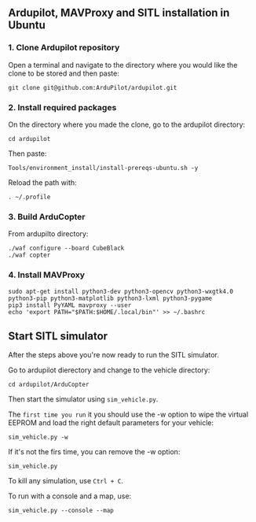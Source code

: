 ## Ardupilot, MAVProxy and SITL installation in Ubuntu

### 1. Clone Ardupilot repository

Open a terminal and navigate to the directory where you would like the clone to be stored and then paste:

```
git clone git@github.com:ArduPilot/ardupilot.git
```

### 2. Install required packages

On the directory where you made the clone, go to the ardupilot directory:

```
cd ardupilot
```

Then paste:

```
Tools/environment_install/install-prereqs-ubuntu.sh -y
```

Reload the path with:
```
. ~/.profile
```

### 3. Build ArduCopter
From ardupilto directory:

```
./waf configure --board CubeBlack
./waf copter
```
### 4. Install MAVProxy
```
sudo apt-get install python3-dev python3-opencv python3-wxgtk4.0 python3-pip python3-matplotlib python3-lxml python3-pygame
pip3 install PyYAML mavproxy --user
echo 'export PATH="$PATH:$HOME/.local/bin"' >> ~/.bashrc
```
## Start SITL simulator
After the steps above you're now ready to run the SITL simulator.

Go to ardupilot dierectory and change to the vehicle directory:

```
cd ardupilot/ArduCopter
```

Then start the simulator using `sim_vehicle.py`.

The `first time you run` it you should use the -w option to wipe the virtual EEPROM and load the right default parameters for your vehicle:

```
sim_vehicle.py -w
```

If it's not the firs time, you can remove the -w option:

```
sim_vehicle.py
```

To kill any simulation, use `Ctrl + C`.

To run with a console and a map, use:
```
sim_vehicle.py --console --map
```
